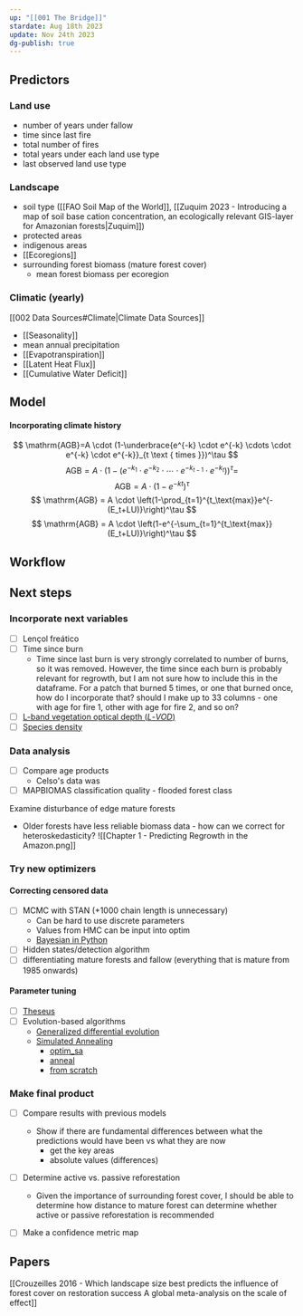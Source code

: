 ```yaml
---
up: "[[001 The Bridge]]"
stardate: Aug 18th 2023
update: Nov 24th 2023
dg-publish: true
---
```

## Predictors

### Land use
- number of years under fallow
- time since last fire
- total number of fires
- total years under each land use type
- last observed land use type

### Landscape
- soil type ([[FAO Soil Map of the World]], [[Zuquim 2023 - Introducing a map of soil base cation concentration, an ecologically relevant GIS-layer for Amazonian forests|Zuquim]])
- protected areas
- indigenous areas
- [[Ecoregions]]
- surrounding forest biomass (mature forest cover)
	- mean forest biomass per ecoregion


### Climatic (yearly)
[[002 Data Sources#Climate|Climate Data Sources]]
- [[Seasonality]]
- mean annual precipitation
- [[Evapotranspiration]]
- [[Latent Heat Flux]]
- [[Cumulative Water Deficit]]


## Model

#### Incorporating climate history
$$
\mathrm{AGB}=A \cdot (1-\underbrace{e^{-k} \cdot e^{-k} \cdots \cdot e^{-k} \cdot e^{-k}}_{t \text { times }})^\tau
$$
$$
\mathrm{AGB}=A \cdot \left(1-\left(e^{-k_1} \cdot e^{-k_2} \cdot \cdots \cdot e^{-k_{t-1}} \cdot e^{-k_t}\right)\right)^\tau=
$$
$$
\mathrm{AGB}= A \cdot \left(1-e^{-k t}\right)^\tau
$$
$$ 
\mathrm{AGB} = A \cdot \left(1-\prod_{t=1}^{t_\text{max}}e^{- (E_t+LU)}\right)^\tau
$$
$$
\mathrm{AGB} = A \cdot \left(1-e^{-\sum_{t=1}^{t_\text{max}} (E_t+LU)}\right)^\tau
$$


## Workflow




## Next steps
### Incorporate next variables
- [ ] Lençol freático
- [ ] Time since burn
	- Time since last burn is very strongly correlated to number of burns, so it was removed. However, the time since each burn is probably relevant for regrowth, but I am not sure how to include this in the dataframe. For a patch that burned 5 times, or one that burned once, how do I incorporate that? should I make up to 33 columns - one with age for fire 1, other with age for fire 2, and so on?
- [ ] [L-band vegetation optical depth (_L_-_VOD_)](https://ib.remote-sensing.inrae.fr/)
- [ ] [Species density](https://www.nature.com/articles/s41467-022-32063-z)

### Data analysis
- [ ] Compare age products
	- Celso's data was 
- [ ] MAPBIOMAS classification quality - flooded forest class

 Examine disturbance of edge mature forests

- Older forests have less reliable biomass data - how can we correct for heteroskedasticity?
![[Chapter 1 - Predicting Regrowth in the Amazon.png]]

### Try new optimizers
#### Correcting censored data
- [ ] MCMC with STAN (+1000 chain length is unnecessary)
	- Can be hard to use discrete parameters
	- Values from HMC can be input into optim
	- [Bayesian in Python](https://towardsdatascience.com/how-to-use-bayesian-inference-for-predictions-in-python-4de5d0bc84f3)
- [ ] Hidden states/detection algorithm
- [ ] differentiating mature forests and fallow (everything that is mature from 1985 onwards)
#### Parameter tuning
- [ ] [Theseus](https://sites.google.com/view/theseus-ai/)
- [ ] Evolution-based algorithms
	- [Generalized differential evolution](https://ieeexplore.ieee.org/document/8167916)
	- [Simulated Annealing](https://machinelearningmastery.com/simulated-annealing-from-scratch-in-python/)
		- [optim_sa](https://search.r-project.org/CRAN/refmans/optimization/html/optim_sa.html)
		- [anneal](https://search.r-project.org/CRAN/refmans/likelihood/html/anneal.html)
		- [from scratch](https://jmsallan.netlify.app/blog/coding-simulated-annealing-in-r/)
	
### Make final product
- [ ] Compare results with previous models
	- Show if there are fundamental differences between what the predictions would have been vs what they are now
		- get the key areas
		- absolute values (differences)
- [ ] Determine active vs. passive reforestation
	- Given the importance of surrounding forest cover, I should be able to determine how distance to mature forest can determine whether active or passive reforestation is recommended
- [ ] Make a confidence metric map


## Papers
[[Crouzeilles 2016 - Which landscape size best predicts the influence of forest cover on restoration success A global meta-analysis on the scale of effect]]